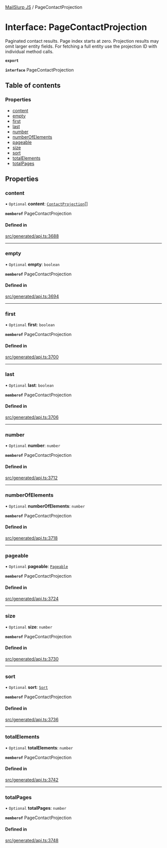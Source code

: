 [MailSlurp JS](../README.md) / PageContactProjection

# Interface: PageContactProjection

Paginated contact results. Page index starts at zero. Projection results may omit larger entity fields. For fetching a full entity use the projection ID with individual method calls.

**`export`**

**`interface`** PageContactProjection

## Table of contents

### Properties

- [content](PageContactProjection.md#content)
- [empty](PageContactProjection.md#empty)
- [first](PageContactProjection.md#first)
- [last](PageContactProjection.md#last)
- [number](PageContactProjection.md#number)
- [numberOfElements](PageContactProjection.md#numberofelements)
- [pageable](PageContactProjection.md#pageable)
- [size](PageContactProjection.md#size)
- [sort](PageContactProjection.md#sort)
- [totalElements](PageContactProjection.md#totalelements)
- [totalPages](PageContactProjection.md#totalpages)

## Properties

### content

• `Optional` **content**: [`ContactProjection`](ContactProjection.md)[]

**`memberof`** PageContactProjection

#### Defined in

[src/generated/api.ts:3688](https://github.com/mailslurp/mailslurp-client/blob/004c609/src/generated/api.ts#L3688)

___

### empty

• `Optional` **empty**: `boolean`

**`memberof`** PageContactProjection

#### Defined in

[src/generated/api.ts:3694](https://github.com/mailslurp/mailslurp-client/blob/004c609/src/generated/api.ts#L3694)

___

### first

• `Optional` **first**: `boolean`

**`memberof`** PageContactProjection

#### Defined in

[src/generated/api.ts:3700](https://github.com/mailslurp/mailslurp-client/blob/004c609/src/generated/api.ts#L3700)

___

### last

• `Optional` **last**: `boolean`

**`memberof`** PageContactProjection

#### Defined in

[src/generated/api.ts:3706](https://github.com/mailslurp/mailslurp-client/blob/004c609/src/generated/api.ts#L3706)

___

### number

• `Optional` **number**: `number`

**`memberof`** PageContactProjection

#### Defined in

[src/generated/api.ts:3712](https://github.com/mailslurp/mailslurp-client/blob/004c609/src/generated/api.ts#L3712)

___

### numberOfElements

• `Optional` **numberOfElements**: `number`

**`memberof`** PageContactProjection

#### Defined in

[src/generated/api.ts:3718](https://github.com/mailslurp/mailslurp-client/blob/004c609/src/generated/api.ts#L3718)

___

### pageable

• `Optional` **pageable**: [`Pageable`](Pageable.md)

**`memberof`** PageContactProjection

#### Defined in

[src/generated/api.ts:3724](https://github.com/mailslurp/mailslurp-client/blob/004c609/src/generated/api.ts#L3724)

___

### size

• `Optional` **size**: `number`

**`memberof`** PageContactProjection

#### Defined in

[src/generated/api.ts:3730](https://github.com/mailslurp/mailslurp-client/blob/004c609/src/generated/api.ts#L3730)

___

### sort

• `Optional` **sort**: [`Sort`](Sort.md)

**`memberof`** PageContactProjection

#### Defined in

[src/generated/api.ts:3736](https://github.com/mailslurp/mailslurp-client/blob/004c609/src/generated/api.ts#L3736)

___

### totalElements

• `Optional` **totalElements**: `number`

**`memberof`** PageContactProjection

#### Defined in

[src/generated/api.ts:3742](https://github.com/mailslurp/mailslurp-client/blob/004c609/src/generated/api.ts#L3742)

___

### totalPages

• `Optional` **totalPages**: `number`

**`memberof`** PageContactProjection

#### Defined in

[src/generated/api.ts:3748](https://github.com/mailslurp/mailslurp-client/blob/004c609/src/generated/api.ts#L3748)
